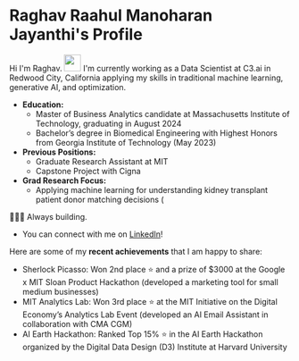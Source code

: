 # Raghav Raahul Manoharan Jayanthi's Profile

Hi I'm Raghav. <img src="https://media.giphy.com/media/hvRJCLFzcasrR4ia7z/giphy.gif" width="30px"/>
I'm currently working as a Data Scientist at C3.ai in Redwood City, California applying my skills in traditional machine learning, generative AI, and optimization.

- **Education:**
  - Master of Business Analytics candidate at Massachusetts Institute of Technology, graduating in August 2024
  - Bachelor’s degree in Biomedical Engineering with Highest Honors from Georgia Institute of Technology (May 2023)
- **Previous Positions:**
  - Graduate Research Assistant at MIT
  - Capstone Project with Cigna
- **Grad Research Focus:**
  - Applying machine learning for understanding kidney transplant patient donor matching decisions (

👨🏻‍💻 Always building.

- You can connect with me on [LinkedIn](https://www.linkedin.com/in/rrmj)!

Here are some of my **recent achievements** that I am happy to share:

- Sherlock Picasso: Won 2nd place ⭐ and a prize of $3000 at the Google x MIT Sloan Product Hackathon (developed a marketing tool for small medium businesses)
- MIT Analytics Lab: Won 3rd place ⭐ at the MIT Initiative on the Digital Economy’s Analytics Lab Event (developed an AI Email Assistant in collaboration with CMA CGM)
- AI Earth Hackathon: Ranked Top 15% ⭐ in the AI Earth Hackathon organized by the Digital Data Design (D3) Institute at Harvard University

